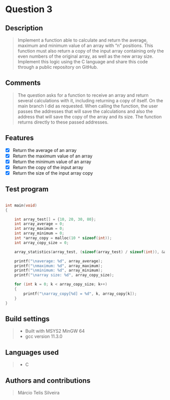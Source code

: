 # Question 3

## Description

> Implement a function able to calculate and return the average, maximum and minimum value of an array with “n” positions. This function must also return a copy of the input array containing only the even numbers of the original array, as well as the new array size. Implement this logic using the C language and share this code through a public repository on GitHub.

## Comments

> The question asks for a function to receive an array and return several calculations with it, including returning a copy of itself. On the main branch I did as requested. When calling the function, the user passes the addresses that will save the calculations and also the address that will save the copy of the array and its size. The function returns directly to these passed addresses.

## Features

- [x] Return the average of an array
- [x] Return the maximum value of an array
- [x] Return the minimum value of an array
- [x] Return the copy of the input array
- [x] Return the size of the input array copy

## Test program

~~~c

int main(void)
{

    int array_test[] = {10, 20, 30, 80};
    int array_average = 0;
    int array_maximum = 0;
    int array_minimum = 0;
    int *array_copy = malloc(10 * sizeof(int));
    int array_copy_size = 0;

    array_statistics(array_test, (sizeof(array_test) / sizeof(int)), &array_average, &array_maximum, &array_minimum, array_copy, &array_copy_size);

    printf("\naverage: %d", array_average);
    printf("\nmaximum: %d", array_maximum);
    printf("\nminimum: %d", array_minimum);
    printf("\narray size: %d", array_copy_size);

    for (int k = 0; k < array_copy_size; k++)
    {
        printf("\narray_copy[%d] = %d", k, array_copy[k]);
    }
}

~~~

## Build settings

>- Built with MSYS2 MinGW 64
>- gcc version 11.3.0

## Languages used

>- C

## Authors and contributions

> Márcio Telis Silveira
